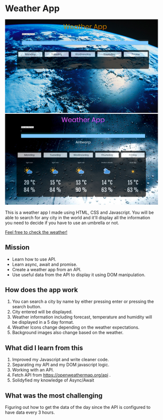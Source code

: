 # Weather App

![Starting screen](./assets/img/weatherapp.png)
![Search: Antwerpen](./assets/img/weatherappantwerpen.png)

This is a weather app I made using HTML, CSS and Javascript. You will be able to search for any city in the world and it'll display all the information you need to decide if you have to use an umbrella or not.

[Feel free to check the weather!](https://weather-app-revamped.netlify.com/)

## Mission

- Learn how to use API.
- Learn async, await and promise.
- Create a weather app from an API.
- Use useful data from the API to display it using DOM manipulation.

## How does the app work

1. You can search a city by name by either pressing enter or pressing the search button.
1. City entered will be displayed.
1. Weather information including forecast, temperature and humidity will be displayed in a 5 day format.
1. Weather Icons change depending on the weather expectations.
1. Background images also change based on the weather.


## What did I learn from this

1. Improved my Javascript and write cleaner code.
1. Separating my API and my DOM javascript logic.
1. Working with an API.
1. Fetch API  from https://openweathermap.org/api .
1. Solidyfied my knowledge of Async/Await

## What was the most challenging

Figuring out how to get the data of the day since the API is configured to have data every 3 hours.

